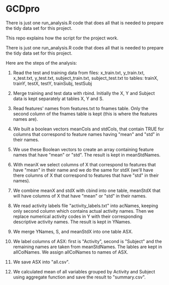 # GCDpro

There is just one run_analysis.R code that does all that is needed to prepare the tidy data set for this project.

This repo explains how the script for the project work.

There is just one run_analysis.R code that does all that is needed to prepare the tidy data set for this project.

Here are the steps of the analysis:

1. Read the test and training data from files: x_train.txt, y_train.txt, x_test.txt, y_test.txt, subject_train.txt, subject_test.txt 
to tables: trainX, trainY, testX, testY, trainSubj, testSubj

2. Merge training and test data with rbind. Initially the X, Y and Subject data is kept separately at tables X, Y and S.

3. Read features' names from features.txt to fnames table. Only the second column of the fnames table is kept (this is where the features names are).

4. We built a boolean vectors meanCols and stdCols, that contain TRUE for columns that correspond to feature names having "mean" and "std" in their names.

5. We use these Boolean vectors to create an array containing feature names that have "mean" or "std". The result is kept in meanStdNames.

6. With meanX we select columns of X that correspond to features that have "mean" in their name and we do the same for stdX (we'll have there columns of X that correspond to features that have "std" in their names).

7. We combine meanX and stdX with cbind into one table, meanStdX that will have columns of X that have "mean" or "std" in their names.

8. We read activity labels file "activity_labels.txt" into acNames, keeping only second column which contains actual activity names. Then we replace numerical activity codes in Y with their corresponding descriptive activity names. The result is kept in YNames.

8. We merge YNames, S, and meanStdX into one table ASX.

9. We label columns of ASX: first is "Activity", second is "Subject" and the remaining names are taken from meanStdNames. The lables are kept in allColNames. We assign allColNames to names of ASX. 

10. We save ASX into "all.csv".

11. We calculated mean of all variables grouped by Activity and Subject using aggregate function and save the result to "summary.csv". 









